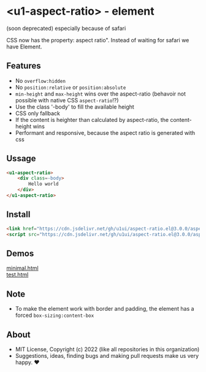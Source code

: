 # &lt;u1-aspect-ratio&gt; - element
(soon deprecated) especially because of safari

CSS now has the property: aspect ratio".
Instead of waiting for safari we have Element.

## Features

- No `overflow:hidden`
- No `position:relative` or `position:absolute`
- `min-height` and `max-height` wins over the aspect-ratio (behavoir not possible with native CSS `aspect-ratio`!?)
- Use the class '-body' to fill the available height
- CSS only fallback
- If the content is heighter than calculated by aspect-ratio, the content-height wins
- Performant and responsive, because the aspect ratio is generated with css

## Ussage

```html
<u1-aspect-ratio>
    <div class=-body>
        Hello world
    </div>
</u1-aspect-ratio>
```

## Install

```html
<link href="https://cdn.jsdelivr.net/gh/u1ui/aspect-ratio.el@3.0.0/aspect-ratio.min.css" rel=stylesheet>
<script src="https://cdn.jsdelivr.net/gh/u1ui/aspect-ratio.el@3.0.0/aspect-ratio.min.js" type=module>
```

## Demos

[minimal.html](https://raw.githack.com/u1ui/aspect-ratio.el/main/tests/minimal.html)  
[test.html](https://raw.githack.com/u1ui/aspect-ratio.el/main/tests/test.html)  

## Note

- To make the element work with border and padding, the element has a forced `box-sizing:content-box`

## About

- MIT License, Copyright (c) 2022 <u1> (like all repositories in this organization) <br>
- Suggestions, ideas, finding bugs and making pull requests make us very happy. ♥

